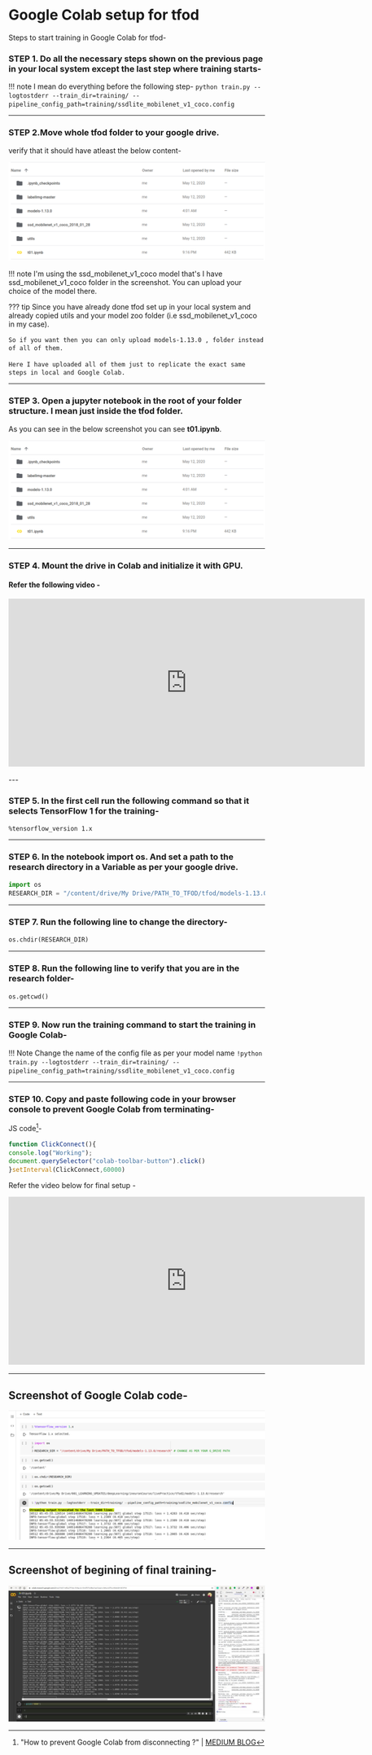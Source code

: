 # Google Colab setup for tfod

Steps to start training in Google Colab for tfod-

### STEP 1. Do all the necessary steps shown on the previous page in your local system except the last step where training starts-

!!! note
    I mean do everything before the following step-
    ```
    python train.py --logtostderr --train_dir=training/ --pipeline_config_path=training/ssdlite_mobilenet_v1_coco.config
    ```

---

### STEP 2.Move whole tfod folder to your google drive.
verify that it should have atleast the below content-

![tfodContent](img/tfodFolderContent.png)

!!! note
    I'm using the ssd_mobilenet_v1_coco model that's I have ssd_mobilenet_v1_coco folder in the screenshot. You can upload your choice of the model there.

??? tip
    Since you have already done tfod set up in your local system and already copied utils and your model zoo folder (i.e ssd_mobilenet_v1_coco in my case).
    
    So if you want then you can only upload models-1.13.0 , folder instead of all of them.
    
    Here I have uploaded all of them just to replicate the exact same steps in local and Google Colab.
---

### STEP 3. Open a jupyter notebook in the root of your folder structure. I mean just inside the tfod folder.

As you can see in the below screenshot you can see **t01.ipynb**.

![tfodContent](img/tfodFolderContent.png)

---

### STEP 4. Mount the drive in Colab and initialize it with GPU.

#### Refer the following video -

<p style="text-align: center;">
<iframe width="700" height="330" src="https://www.youtube.com/embed/6fWG4cxKqBM" frameborder="0" allow="accelerometer; autoplay; encrypted-media; gyroscope; picture-in-picture" allowfullscreen></iframe>
</p>
---

### STEP 5. In the first cell run the following command so that it selects TensorFlow 1 for the training-

```
%tensorflow_version 1.x
```

---

### STEP 6. In the notebook import os. And set a path to the research directory in a Variable as per your google drive.

```python hl_lines="2"
import os
RESEARCH_DIR = "/content/drive/My Drive/PATH_TO_TFOD/tfod/models-1.13.0/research"
```

---

### STEP 7. Run the following line to change the directory-

```python
os.chdir(RESEARCH_DIR)
```

---

### STEP 8. Run the following line to verify that you are in the research folder-

```python
os.getcwd()
```

---

### STEP 9. Now run the training command to start the training in Google Colab- 

!!! Note
    Change the name of the config file as per your model name 
    ```
    !python train.py --logtostderr --train_dir=training/ --pipeline_config_path=training/ssdlite_mobilenet_v1_coco.config
    ```

---


### STEP 10. Copy and paste following code in your browser console to prevent  Google Colab from terminating- 

JS code[^1]-

```javascript
function ClickConnect(){
console.log("Working"); 
document.querySelector("colab-toolbar-button").click() 
}setInterval(ClickConnect,60000)
```

Refer the video below for final setup - 

<p style="text-align: center;">
<iframe width="700" height="330" src="https://www.youtube.com/embed/ZFsginiVzX8" frameborder="0" allow="accelerometer; autoplay; encrypted-media; gyroscope; picture-in-picture" allowfullscreen></iframe>
</p>


---

## Screenshot of Google Colab code- 
![colab code](img/colabOutPut.png)

---

## Screenshot of begining of final training- 
![trainingStarted](img/trainingStartedinColab.jpeg)


[^1]:
    "How to prevent Google Colab from disconnecting ?" | <a href="https://medium.com/@shivamrawat_756/how-to-prevent-google-colab-from-disconnecting-717b88a128c0" target="_blank">MEDIUM BLOG</a>